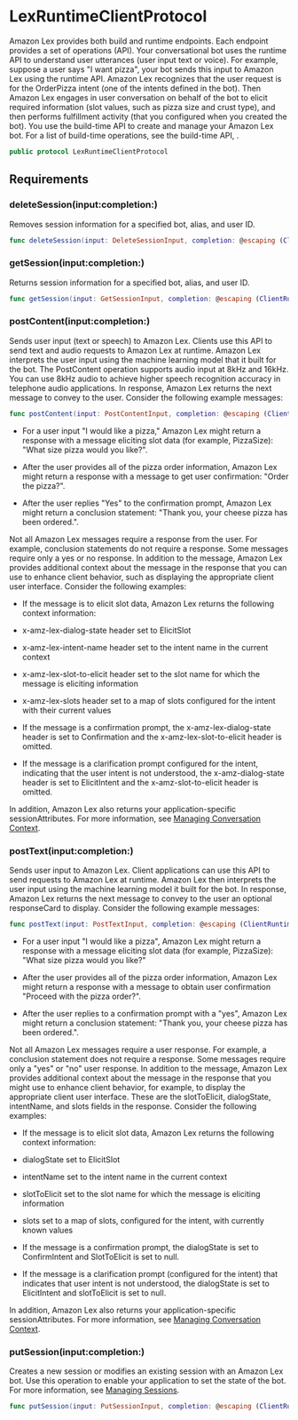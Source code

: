 # LexRuntimeClientProtocol

Amazon Lex provides both build and runtime endpoints. Each endpoint provides a set of operations (API). Your conversational bot uses the runtime API to understand user utterances (user input text or voice). For example, suppose a user says "I want pizza", your bot sends this input to Amazon Lex using the runtime API. Amazon Lex recognizes that the user request is for the OrderPizza intent (one of the intents defined in the bot). Then Amazon Lex engages in user conversation on behalf of the bot to elicit required information (slot values, such as pizza size and crust type), and then performs fulfillment activity (that you configured when you created the bot). You use the build-time API to create and manage your Amazon Lex bot. For a list of build-time operations, see the build-time API, .

``` swift
public protocol LexRuntimeClientProtocol 
```

## Requirements

### deleteSession(input:completion:)

Removes session information for a specified bot, alias, and user ID.

``` swift
func deleteSession(input: DeleteSessionInput, completion: @escaping (ClientRuntime.SdkResult<DeleteSessionOutputResponse, DeleteSessionOutputError>) -> Void)
```

### getSession(input:completion:)

Returns session information for a specified bot, alias, and user ID.

``` swift
func getSession(input: GetSessionInput, completion: @escaping (ClientRuntime.SdkResult<GetSessionOutputResponse, GetSessionOutputError>) -> Void)
```

### postContent(input:completion:)

Sends user input (text or speech) to Amazon Lex. Clients use this API to send text and audio requests to Amazon Lex at runtime. Amazon Lex interprets the user input using the machine learning model that it built for the bot. The PostContent operation supports audio input at 8kHz and 16kHz. You can use 8kHz audio to achieve higher speech recognition accuracy in telephone audio applications. In response, Amazon Lex returns the next message to convey to the user. Consider the following example messages:

``` swift
func postContent(input: PostContentInput, completion: @escaping (ClientRuntime.SdkResult<PostContentOutputResponse, PostContentOutputError>) -> Void)
```

  - For a user input "I would like a pizza," Amazon Lex might return a response with a message eliciting slot data (for example, PizzaSize): "What size pizza would you like?".

  - After the user provides all of the pizza order information, Amazon Lex might return a response with a message to get user confirmation: "Order the pizza?".

  - After the user replies "Yes" to the confirmation prompt, Amazon Lex might return a conclusion statement: "Thank you, your cheese pizza has been ordered.".

Not all Amazon Lex messages require a response from the user. For example, conclusion statements do not require a response. Some messages require only a yes or no response. In addition to the message, Amazon Lex provides additional context about the message in the response that you can use to enhance client behavior, such as displaying the appropriate client user interface. Consider the following examples:

  - If the message is to elicit slot data, Amazon Lex returns the following context information:

  - x-amz-lex-dialog-state header set to ElicitSlot

  - x-amz-lex-intent-name header set to the intent name in the current context

  - x-amz-lex-slot-to-elicit header set to the slot name for which the message is eliciting information

  - x-amz-lex-slots header set to a map of slots configured for the intent with their current values

  - If the message is a confirmation prompt, the x-amz-lex-dialog-state header is set to Confirmation and the x-amz-lex-slot-to-elicit header is omitted.

  - If the message is a clarification prompt configured for the intent, indicating that the user intent is not understood, the x-amz-dialog-state header is set to ElicitIntent and the x-amz-slot-to-elicit header is omitted.

In addition, Amazon Lex also returns your application-specific sessionAttributes. For more information, see [Managing Conversation Context](https://docs.aws.amazon.com/lex/latest/dg/context-mgmt.html).

### postText(input:completion:)

Sends user input to Amazon Lex. Client applications can use this API to send requests to Amazon Lex at runtime. Amazon Lex then interprets the user input using the machine learning model it built for the bot. In response, Amazon Lex returns the next message to convey to the user an optional responseCard to display. Consider the following example messages:

``` swift
func postText(input: PostTextInput, completion: @escaping (ClientRuntime.SdkResult<PostTextOutputResponse, PostTextOutputError>) -> Void)
```

  - For a user input "I would like a pizza", Amazon Lex might return a response with a message eliciting slot data (for example, PizzaSize): "What size pizza would you like?"

  - After the user provides all of the pizza order information, Amazon Lex might return a response with a message to obtain user confirmation "Proceed with the pizza order?".

  - After the user replies to a confirmation prompt with a "yes", Amazon Lex might return a conclusion statement: "Thank you, your cheese pizza has been ordered.".

Not all Amazon Lex messages require a user response. For example, a conclusion statement does not require a response. Some messages require only a "yes" or "no" user response. In addition to the message, Amazon Lex provides additional context about the message in the response that you might use to enhance client behavior, for example, to display the appropriate client user interface. These are the slotToElicit, dialogState, intentName, and slots fields in the response. Consider the following examples:

  - If the message is to elicit slot data, Amazon Lex returns the following context information:

  - dialogState set to ElicitSlot

  - intentName set to the intent name in the current context

  - slotToElicit set to the slot name for which the message is eliciting information

  - slots set to a map of slots, configured for the intent, with currently known values

  - If the message is a confirmation prompt, the dialogState is set to ConfirmIntent and SlotToElicit is set to null.

  - If the message is a clarification prompt (configured for the intent) that indicates that user intent is not understood, the dialogState is set to ElicitIntent and slotToElicit is set to null.

In addition, Amazon Lex also returns your application-specific sessionAttributes. For more information, see [Managing Conversation Context](https://docs.aws.amazon.com/lex/latest/dg/context-mgmt.html).

### putSession(input:completion:)

Creates a new session or modifies an existing session with an Amazon Lex bot. Use this operation to enable your application to set the state of the bot. For more information, see [Managing Sessions](https://docs.aws.amazon.com/lex/latest/dg/how-session-api.html).

``` swift
func putSession(input: PutSessionInput, completion: @escaping (ClientRuntime.SdkResult<PutSessionOutputResponse, PutSessionOutputError>) -> Void)
```
